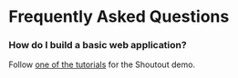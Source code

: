 # Frequently Asked Questions

### How do I build a basic web application?
Follow [one of the tutorials](tutorials) for the Shoutout demo.